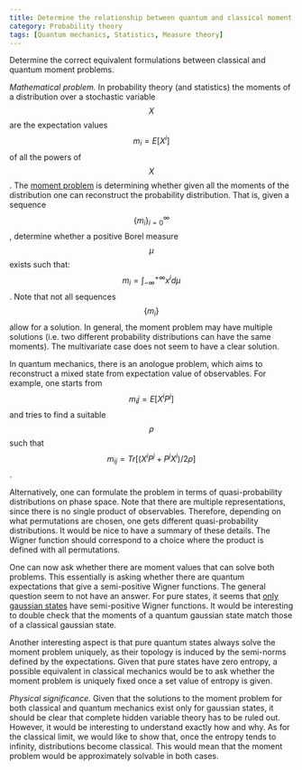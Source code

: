 ```yaml
---
title: Determine the relationship between quantum and classical moment problems
category: Probability theory
tags: [Quantum mechanics, Statistics, Measure theory]
---
```

Determine the correct equivalent formulations between classical and quantum moment problems.

*Mathematical problem.* In probability theory (and statistics) the moments
of a distribution over a stochastic variable $$X$$ are the expectation values $$m_i = E[X^i]$$
of all the powers of $$X$$. The [moment problem](https://en.wikipedia.org/wiki/Hamburger_moment_problem)
is determining whether given all the moments of the distribution one can reconstruct
the probability distribution. That is, given a sequence $$\{m_i\}_{i=0}^{\infty}$$, determine
whether a positive Borel measure $$\mu$$ exists such that:
$$ m_i = \int_{-\infty}^{+\infty} x^i d\mu $$.
Note that not all sequences $$\{m_i\}$$ allow for a solution. In general, the moment problem may have
multiple solutions (i.e. two different probability distributions can have the same moments). The
multivariate case does not seem to have a clear solution.

In quantum mechanics, there is an anologue problem, which aims to reconstruct
a mixed state from expectation value of observables. For example, one starts from $$m_ij = E[X^iP^j]$$ and tries
to find a suitable $$\rho$$ such that $$m_{ij} = Tr[(X^iP^j + P^jX^i)/2 \rho]$$.

Alternatively, one can formulate the problem in terms of quasi-probability distributions on phase space. Note that
there are multiple representations, since there is no single product of observables. Therefore, depending on what
permutations are chosen, one gets different quasi-probability distributions. It would be nice to have a summary
of these details. The Wigner function should correspond to a choice where the product is defined with all permutations.

One can now ask whether there are moment values that can solve both problems. This essentially is asking
whether there are quantum expectations that give a semi-positive Wigner functions. The general question
seem to not have an answer. For pure states, it seems that [only gaussian states](https://en.wikipedia.org/wiki/Wigner_quasiprobability_distribution#Positivity_of_the_Wigner_function) have semi-positive Wigner functions. It would be interesting to double check that the moments
of a quantum gaussian state match those of a classical gaussian state.

Another interesting aspect is that pure quantum states always solve the moment problem uniquely, as
their topology is induced by the semi-norms defined by the expectations. Given that pure states have
zero entropy, a possible equivalent in classical mechanics would be to ask whether the moment problem is
uniquely fixed once a set value of entropy is given.

*Physical significance.* Given that the solutions to the moment problem for both classical
and quantum mechanics exist only for gaussian states, it should be clear that complete
hidden variable theory has to be ruled out. However, it would be interesting to understand
exactly how and why. As for the classical limit, we would like to show that, once the entropy
tends to infinity, distributions become classical. This would mean that the moment problem
would be approximately solvable in both cases.
